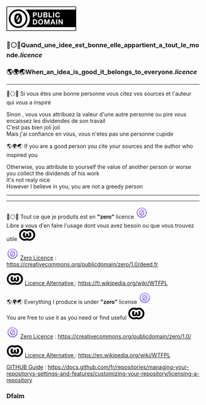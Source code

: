 <img src="images/CC0_button.svg.png" height="64">


<h3>🔵⚪️🔴<b>Quand_une_idee_est_bonne_elle_appartient_a_tout_le_monde</b>.<i>licence</i></h1>
<h3>🌎🌍🌏<b>When_an_idea_is_good_it_belongs_to_everyone</b></font>.<i>licence</i></h1>
<hr>

🔵⚪️🔴 Si vous êtes une bonne personne vous citez vos sources et l'auteur qui vous a inspiré

Sinon , vous vous attribuez la valeur d'une autre personne ou pire vous encaissez les dividendes de son travail
<br>C'est pas bien joli joli<br>
Mais j'ai confiance en vous, vous n'etes pas une personne cupide



🌎🌍🌏 If you are a good person you cite your sources and the author who inspired you

Otherwise, you attribute to yourself the value of another person or worse you collect the dividends of his work
<br>It's not realy nice<br>
However I believe in you, you are not a greedy person


---
---

🔵⚪️🔴 Tout ce que je produits est en <b>"zero"</b> licence <img src="images/CC-0-Violet.png" height="32"><br>
Libre a vous d'en faire l'usage dont vous avez besoin ou que vous trouvez utile <img src="images/WTFPL_logo.svg.png" height="32"><br>

<p><img alt="WTFPL" src="images//CC-0-Violet.png" height="32">
<u>Zero Licence</u> :
<a href="https://creativecommons.org/publicdomain/zero/1.0/deed.fr" target="_blank">https://creativecommons.org/publicdomain/zero/1.0/deed.fr</a></p>

<p><img alt="WTFPL" src="images/WTFPL_logo.svg.png" height="32"> <u>Licence Alternative </u> : <a href="https://fr.wikipedia.org/wiki/WTFPL" target="_blank">https://fr.wikipedia.org/wiki/WTFPL</a></p>

🌎🌍🌏 Everything I produce is under <b>"zero"</b> license <img src="images/CC-0-Violet.png" height="32"><br>
You are free to use it as you need or find useful <img src="images/WTFPL_logo.svg.png" height="32"><br>
<p><img alt="WTFPL" src="images//CC-0-Violet.png" height="32">
<u>Zero Licence</u> :
<a href="https://creativecommons.org/publicdomain/zero/1.0/" target="_blank">https://creativecommons.org/publicdomain/zero/1.0/</a></p>

<p><img alt="WTFPL" src="images/WTFPL_logo.svg.png" height="32">
<u>Licence Alternative </u>
 : <a href="https://en.wikipedia.org/wiki/WTFPL" target="_blank">https://en.wikipedia.org/wiki/WTFPL</a></p>

<u>GITHUB Guide</u> : https://docs.github.com/fr/repositories/managing-your-repositorys-settings-and-features/customizing-your-repository/licensing-a-repository


### Dfalm
